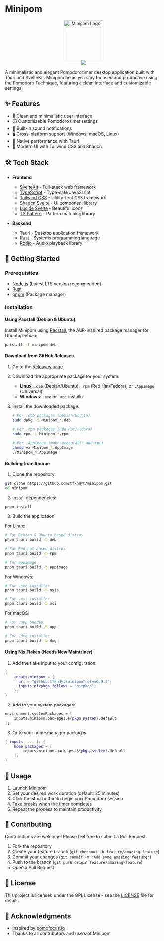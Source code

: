 # Minipom

<div align="center">
  <img src="./static/minipom.png" alt="Minipom Logo" width="128" height="128">
  <br />
  <img src="./static/screenshot.png" />
</div>

A minimalistic and elegant Pomodoro timer desktop application built with Tauri and SvelteKit. Minipom helps you stay focused and productive using the Pomodoro Technique, featuring a clean interface and customizable settings.

## ✨ Features

- 🎯 Clean and minimalistic user interface
- ⏱️ Customizable Pomodoro timer settings
- 🎵 Built-in sound notifications
- 🖥️ Cross-platform support (Windows, macOS, Linux)
- 🚀 Native performance with Tauri
- 🎨 Modern UI with Tailwind CSS and Shadcn

## 🛠️ Tech Stack

- **Frontend**

  - [SvelteKit](https://kit.svelte.dev/) - Full-stack web framework
  - [TypeScript](https://www.typescriptlang.org/) - Type-safe JavaScript
  - [Tailwind CSS](https://tailwindcss.com/) - Utility-first CSS framework
  - [Shadcn Svelte](https://www.shadcn-svelte.com/) - UI component library
  - [Lucide Svelte](https://lucide.dev/) - Beautiful icons
  - [TS Pattern](https://github.com/gvergnaud/ts-pattern) - Pattern matching library

- **Backend**
  - [Tauri](https://tauri.app/) - Desktop application framework
  - [Rust](https://www.rust-lang.org/) - Systems programming language
  - [Rodio](https://github.com/RustAudio/rodio) - Audio playback library

## 🚀 Getting Started

### Prerequisites

- [Node.js](https://nodejs.org/) (Latest LTS version recommended)
- [Rust](https://www.rust-lang.org/tools/install)
- [pnpm](https://pnpm.io/) (Package manager)

### Installation

#### Using Pacstall (Debian & Ubuntu)

Install Minipom using [Pacstall](https://pacstall.dev/), the AUR-inspired package manager for Ubuntu/Debian:

```bash
pacstall -I minipom-deb
```

#### Download from GitHub Releases

1. Go to the [Releases page](https://github.com/tfkhdyt/minipom/releases)
2. Download the appropriate package for your system:

   - **Linux**: `.deb` (Debian/Ubuntu), `.rpm` (Red Hat/Fedora), or `.AppImage` (Universal)
   - **Windows**: `.exe` or `.msi` installer

3. Install the downloaded package:

   ```bash
   # For .deb packages (Debian/Ubuntu)
   sudo dpkg -i Minipom_*.deb

   # For .rpm packages (Red Hat/Fedora)
   sudo rpm -i Minipom-*.rpm

   # For .AppImage (make executable and run)
   chmod +x Minipom_*.AppImage
   ./Minipom_*.AppImage
   ```

#### Building from Source

1. Clone the repository:

```bash
git clone https://github.com/tfkhdyt/minipom.git
cd minipom
```

2. Install dependencies:

```bash
pnpm install
```

3. Build the application:

For Linux:

```bash
# For Debian & Ubuntu based distros
pnpm tauri build -b deb

# For Red hat based distros
pnpm tauri build -b rpm

# for appimage
pnpm tauri build -b appimage
```

For Windows:

```bash
# For .exe installer
pnpm tauri build -b nsis

# For .msi installer
pnpm tauri build -b msi
```

For macOS:

```bash
# For .app bundle
pnpm tauri build -b app

# For .dmg installer
pnpm tauri build -b dmg
```

#### Using Nix Flakes (Needs New Maintainer)

1. Add the flake input to your configuration:

```nix
{
    inputs.minipom = {
      url = "github:tfkhdyt/minipom?ref=v0.9.3";
      inputs.nixpkgs.follows = "nixpkgs";
    };
}
```

2. Add to your system packages:

```nix
environment.systemPackages = [
    inputs.minipom.packages.${pkgs.system}.default
];
```

3. Or to your home manager packages:

```nix
{ inputs, ... }: {
    home.packages = [
        inputs.minipom.packages.${pkgs.system}.default
    ];
}
```

## 🎯 Usage

1. Launch Minipom
2. Set your desired work duration (default: 25 minutes)
3. Click the start button to begin your Pomodoro session
4. Take breaks when the timer completes
5. Repeat the process to maintain productivity

## 🤝 Contributing

Contributions are welcome! Please feel free to submit a Pull Request.

1. Fork the repository
2. Create your feature branch (`git checkout -b feature/amazing-feature`)
3. Commit your changes (`git commit -m 'Add some amazing feature'`)
4. Push to the branch (`git push origin feature/amazing-feature`)
5. Open a Pull Request

## 📝 License

This project is licensed under the GPL License - see the [LICENSE](LICENSE) file for details.

## 🙏 Acknowledgments

- Inspired by [pomofocus.io](https://pomofocus.io/)
- Thanks to all contributors and users of Minipom
